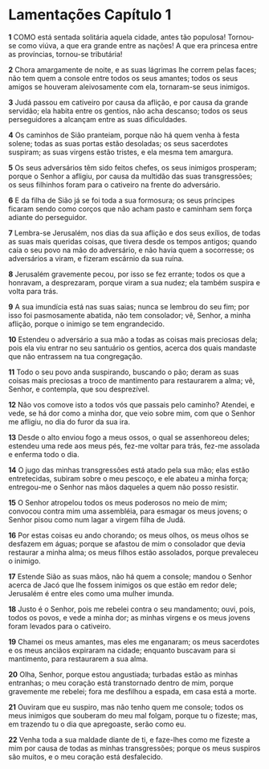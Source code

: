 # Lamentações Capítulo 1

**1** 	COMO está sentada solitária aquela cidade, antes tão populosa! Tornou-se como viúva, a que era grande entre as nações! A que era princesa entre as províncias, tornou-se tributária!

**2** 	Chora amargamente de noite, e as suas lágrimas lhe correm pelas faces; não tem quem a console entre todos os seus amantes; todos os seus amigos se houveram aleivosamente com ela, tornaram-se seus inimigos.

**3** 	Judá passou em cativeiro por causa da aflição, e por causa da grande servidão; ela habita entre os gentios, não acha descanso; todos os seus perseguidores a alcançam entre as suas dificuldades.

**4** 	Os caminhos de Sião pranteiam, porque não há quem venha à festa solene; todas as suas portas estão desoladas; os seus sacerdotes suspiram; as suas virgens estão tristes, e ela mesma tem amargura.

**5** 	Os seus adversários têm sido feitos chefes, os seus inimigos prosperam; porque o Senhor a afligiu, por causa da multidão das suas transgressões; os seus filhinhos foram para o cativeiro na frente do adversário.

**6** 	E da filha de Sião já se foi toda a sua formosura; os seus príncipes ficaram sendo como corços que não acham pasto e caminham sem força adiante do perseguidor.

**7** 	Lembra-se Jerusalém, nos dias da sua aflição e dos seus exílios, de todas as suas mais queridas coisas, que tivera desde os tempos antigos; quando caía o seu povo na mão do adversário, e não havia quem a socorresse; os adversários a viram, e fizeram escárnio da sua ruína.

**8** 	Jerusalém gravemente pecou, por isso se fez errante; todos os que a honravam, a desprezaram, porque viram a sua nudez; ela também suspira e volta para trás.

**9** 	A sua imundícia está nas suas saias; nunca se lembrou do seu fim; por isso foi pasmosamente abatida, não tem consolador; vê, Senhor, a minha aflição, porque o inimigo se tem engrandecido.

**10** 	Estendeu o adversário a sua mão a todas as coisas mais preciosas dela; pois ela viu entrar no seu santuário os gentios, acerca dos quais mandaste que não entrassem na tua congregação.

**11** 	Todo o seu povo anda suspirando, buscando o pão; deram as suas coisas mais preciosas a troco de mantimento para restaurarem a alma; vê, Senhor, e contempla, que sou desprezível.

**12** 	Não vos comove isto a todos vós que passais pelo caminho? Atendei, e vede, se há dor como a minha dor, que veio sobre mim, com que o Senhor me afligiu, no dia do furor da sua ira.

**13** 	Desde o alto enviou fogo a meus ossos, o qual se assenhoreou deles; estendeu uma rede aos meus pés, fez-me voltar para trás, fez-me assolada e enferma todo o dia.

**14** 	O jugo das minhas transgressões está atado pela sua mão; elas estão entretecidas, subiram sobre o meu pescoço, e ele abateu a minha força; entregou-me o Senhor nas mãos daqueles a quem não posso resistir.

**15** 	O Senhor atropelou todos os meus poderosos no meio de mim; convocou contra mim uma assembléia, para esmagar os meus jovens; o Senhor pisou como num lagar a virgem filha de Judá.

**16** 	Por estas coisas eu ando chorando; os meus olhos, os meus olhos se desfazem em águas; porque se afastou de mim o consolador que devia restaurar a minha alma; os meus filhos estão assolados, porque prevaleceu o inimigo.

**17** 	Estende Sião as suas mãos, não há quem a console; mandou o Senhor acerca de Jacó que lhe fossem inimigos os que estão em redor dele; Jerusalém é entre eles como uma mulher imunda.

**18** 	Justo é o Senhor, pois me rebelei contra o seu mandamento; ouvi, pois, todos os povos, e vede a minha dor; as minhas virgens e os meus jovens foram levados para o cativeiro.

**19** 	Chamei os meus amantes, mas eles me enganaram; os meus sacerdotes e os meus anciãos expiraram na cidade; enquanto buscavam para si mantimento, para restaurarem a sua alma.

**20** 	Olha, Senhor, porque estou angustiada; turbadas estão as minhas entranhas; o meu coração está transtornado dentro de mim, porque gravemente me rebelei; fora me desfilhou a espada, em casa está a morte.

**21** 	Ouviram que eu suspiro, mas não tenho quem me console; todos os meus inimigos que souberam do meu mal folgam, porque tu o fizeste; mas, em trazendo tu o dia que apregoaste, serão como eu.

**22** 	Venha toda a sua maldade diante de ti, e faze-lhes como me fizeste a mim por causa de todas as minhas transgressões; porque os meus suspiros são muitos, e o meu coração está desfalecido.

